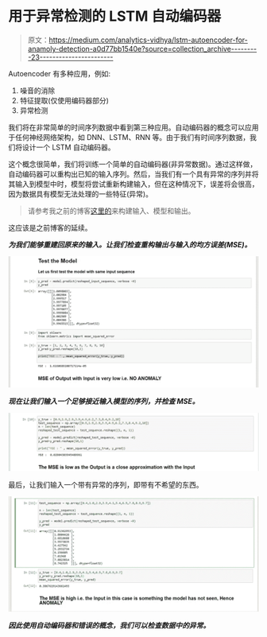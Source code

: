 # 用于异常检测的 LSTM 自动编码器

> 原文：<https://medium.com/analytics-vidhya/lstm-autoencoder-for-anamoly-detection-a0d77bb1540e?source=collection_archive---------23----------------------->

Autoencoder 有多种应用，例如:

1.  噪音的消除
2.  特征提取(仅使用编码器部分)
3.  异常检测

我们将在非常简单的时间序列数据中看到第三种应用。自动编码器的概念可以应用于任何神经网络架构，如 DNN、LSTM、RNN 等。由于我们有时间序列数据，我们将设计一个 LSTM 自动编码器。

这个概念很简单，我们将训练一个简单的自动编码器(非异常数据)。通过这样做，自动编码器可以重构出已知的输入序列。然后，当我们有一个具有异常的序列并将其输入到模型中时，模型将尝试重新构建输入，但在这种情况下，误差将会很高，因为数据具有模型无法处理的一些特征(异常)。

> 请参考我之前的博客[这里的](/@adnanmushtaq5/lstm-autoencoder-9094615a019d)来构建输入、模型和输出。

这应该是之前博客的延续。

***为我们能够重建回原来的输入。让我们检查重构输出与输入的均方误差(MSE)。***

![](img/12650e1176b318b131b6bed3007867f5.png)

***现在让我们输入一个足够接近输入模型的序列，并检查 MSE。***

![](img/acfc7f7649fc6ac0d5c3e52a838c532d.png)

最后，让我们输入一个带有异常的序列，即带有不希望的东西。

![](img/21d4229554747a77d7c0267c23bb5c14.png)

***因此使用自动编码器和错误的概念，我们可以检查数据中的异常。***